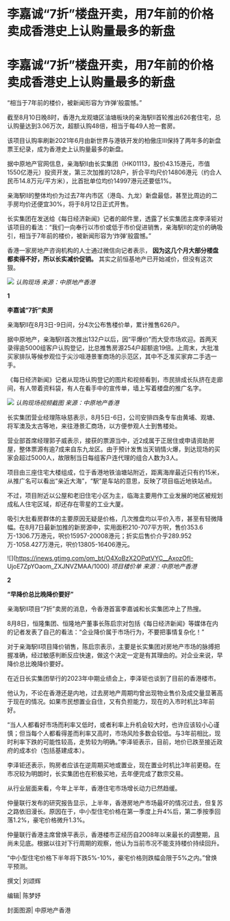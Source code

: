 # 李嘉诚“7折”楼盘开卖，用7年前的价格卖成香港史上认购量最多的新盘

# 李嘉诚“7折”楼盘开卖，用7年前的价格卖成香港史上认购量最多的新盘

“相当于7年前的楼价，被新闻形容为‘炸弹’般震憾。”

截至8月10日晚8时，香港九龙观塘区油塘板块的亲海駅II首轮推出626套住宅，总认购量达到3.06万次，超额认购48倍，相当于每49人抢一套房。

该项目认购率刷新2021年6月由新世界与港铁开发的柏傲庄III保持了两年多的新盘票王纪录，成为香港史上认购量最多的新盘。

据中原地产官网信息，亲海駅II由长实集团（HK01113，股价43.15港元，市值1550亿港元）投资开发，第三次加推的128户，折合平均尺价14806港元（约合人民币14.8万元/平方米），比首批单位均价14997港元还要低1%。

亲海駅II的整体均价为过去7年内市区（港岛、九龙）新盘最低，甚至比周边的二手房均价还便宜30%，将于8月12日正式开售。

长实集团在发送给《每日经济新闻》记者的邮件里，透露了长实集团主席李泽钜对该项目的看法：“我们一向奉行以市价或低于市价促进销售，亲海駅II的定价的确吸引，相当于7年前的楼价，被新闻形容为‘炸弹’般震憾。”

香港一家房地产咨询机构的人士通过微信向记者表示， **因为这几个月大部分楼盘都卖得不好，所以长实减价促销。** 其实之前恒基地产已开始减价，但没有这次狠。

![](https://inews.gtimg.com/om_bt/O61UbVfXOXja_gjdF8oHCBTNifIN1UxmY1sy1qwbWx4JIAA/1000)
_认购现场 来源：中原地产香港_

**1**

**李嘉诚“7折”卖房‍‍**

亲海駅II在8月3日-9日间，分4次公布售楼价单，累计推售626户。

据中原地产，亲海駅II首次推出132户以后，因“平爆价”而大受市场欢迎。首两天录得逾5000组客户认购登记，比总推售房源254户超额逾19倍。上周末，大批准买家排队等候参观位于尖沙咀港景峯商场的示范区，其中不乏准买家弃二手选一手。

《每日经济新闻》记者从现场认购登记的图片和视频看到，市民排成长队挤在走廊间，有人带着资料袋，有人在看手中的宣传单，墙上写着楼盘的推广名字。

![](https://inews.gtimg.com/om_bt/OnF_Z9HL_A5gzXn4MKHPpC8BGvcKVadY-5PgNzLo1_pT8AA/1000)
_认购现场视频截图 来源：中原地产香港_

长实集团营业经理陈咏慈表示，8月5日-6日，公司安排四条专车由黄埔、观塘、将军澳及太古等地，来往港景汇商场，以方便参观人士到售楼处。

营业部首席经理郭子威表示，接获的票源当中，近2成属于正居住或申请资助房屋，整体票源有逾7成来自东九龙区。由于预计发售当天销情火爆，到达现场的买家会超过5000人，故限制当日每组客户连代理的组合人数为3人。

项目由三座住宅大楼组成，位于香港地铁油塘站附近，距离海岸最近只有约15米，从推广名可以看出“亲近大海”，“駅”是车站的意思，反映了项目临近地铁站点。

不过，项目附近以公屋和老旧住宅小区为主，临海主要用作工业发展的地区被规划成私人住宅区域，却还存在零星的工业大厦。

吸引大批看房群体的主要原因无疑是价格，几次推盘均以平价入市，甚至有轻微降幅。在8月7日最新加推的新房源中，实用面积210-707平方呎，售价353.6万-1306.7万港元，呎价15957-20008港元；折实后售价介乎289.952万-1058.427万港元，呎价13805-16406港元。

![](https://inews.gtimg.com/om_bt/O4XoBzX2OPqtVYC__AxozOfI-
UjoE7ZpYOaom_ZXJNVZMAA/1000) _项目楼价单 来源：中原地产香港_

**2**

**“早降价总比晚降价要好”**

亲海駅II项目“7折”卖房的消息，令香港首富李嘉诚和长实集团冲上了热搜。

8月8日，恒隆集团、恒隆地产董事长陈启宗对包括《每日经济新闻》等媒体在内的记者发表了自己的看法：“企业降价属于市场行为，不要把事情复杂化！”

对于亲海駅II项目降价销售，陈启宗表示，主要是长实集团对房地产市场的脉搏把握准确，经过敏感判断反应快速，做这个决定一定是有其理由的。对企业来说，早降价总比晚降价要好。

在近日长实集团举行的2023年中期业绩会上，李泽钜也谈到了目前的香港楼市。

他认为，不论在香港还是内地，过去房地产周期均曾出现物业售价及成交量显著高于现在的情况。如果市民想置业自住，又有负担能力，现在的入市时机比3年前好。

“当人人都看好市场而利率又低时，或者利率上升机会较大时，也许应该较小心谨慎；但当每个人都看得差而利率又高时，市场风险多数会较低。与3年前相比，现时利率下跌的可能性较高，走势较为明确。”李泽钜表示，目前，地价已跌至接近政府的成本价（包括基建成本）。

李泽钜还表示，购房者应该在逆周期买地或置业，现在置业时机比3年前更稳。在市况较为明朗时，长实集团也在积极买地，去年便完成了数宗交易。

从行业层面来看，今年上半年，香港住宅市场增长动力已然趋缓。

仲量联行发布的研究报告显示，上半年，香港房地产市场最坏的情况过去，但复苏之路依旧漫长。原因在于，中小型住宅价格在第一季度上升4%后，第二季按季回落1.2%，豪宅价格微升1.3%。

仲量联行香港主席曾焕平表示，香港楼市正经历自2008年以来最长的调整期，且尚未见底。根据以往对下行周期的观察，他认为当前市况不能支持楼价持续回升。

“中小型住宅价格下半年将下跌5%-10%，豪宅价格则跌幅会限于5%之内。”曾焕平预测。

撰文| 刘颂辉‍‍‍‍‍‍‍‍‍‍‍‍‍‍‍‍‍‍‍‍‍‍‍‍

编辑| 陈梦妤‍‍‍

封面图源| 中原地产香港

